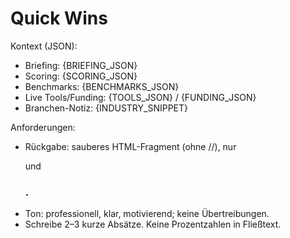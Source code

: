 # Quick Wins
Kontext (JSON):
- Briefing: {BRIEFING_JSON}
- Scoring: {SCORING_JSON}
- Benchmarks: {BENCHMARKS_JSON}
- Live Tools/Funding: {TOOLS_JSON} / {FUNDING_JSON}
- Branchen-Notiz: {INDUSTRY_SNIPPET}

Anforderungen:
- Rückgabe: sauberes HTML-Fragment (ohne <html>/<head>/<body>), nur <p> und <h3>.
- Ton: professionell, klar, motivierend; keine Übertreibungen.
- Schreibe 2–3 kurze Absätze. Keine Prozentzahlen in Fließtext.
